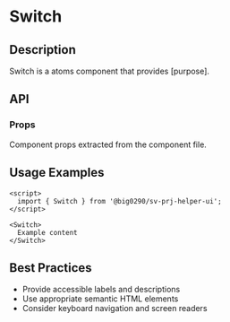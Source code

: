 # Switch

## Description

Switch is a atoms component that provides [purpose].

## API

### Props

Component props extracted from the component file.

## Usage Examples

```svelte
<script>
  import { Switch } from '@big0290/sv-prj-helper-ui';
</script>

<Switch>
  Example content
</Switch>
```

## Best Practices

- Provide accessible labels and descriptions
- Use appropriate semantic HTML elements
- Consider keyboard navigation and screen readers
